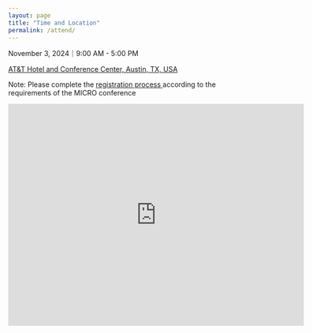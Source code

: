 ```yaml
---
layout: page
title: "Time and Location"
permalink: /attend/
---
```


November 3, 2024｜9:00 AM - 5:00 PM

<a href = "https://meetattexas.com/">AT&T Hotel and Conference Center, Austin, TX, USA </a>

Note: Please complete the <a href="https://microarch.org/micro57/attend/register.php"> registration process </a> according to the requirements of the MICRO conference

<div style="text-align: center;">
  <iframe src="https://www.google.com/maps/embed?pb=!1m18!1m12!1m3!1d3445.571275314348!2d-97.74038!3d30.28175!2m3!1f0!2f0!3f0!3m2!1i1024!2i768!4f13.1!3m3!1m2!1s0x8644b50c9d63f7ab%3A0xc7c3a3d7d4b1d8b6!2sAT%26T%20Hotel%20and%20Conference%20Center!5e0!3m2!1sen!2sus!4v1626680681604!5m2!1sen!2sus" width="600" height="450" style="border:0;" allowfullscreen="" loading="lazy"></iframe>
</div>
